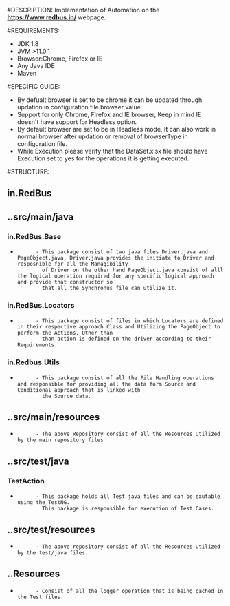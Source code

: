 #DESCRIPTION:
Implementation of Automation on the __https://www.redbus.in/__ webpage.

#REQUIREMENTS:
* JDK 1.8
* JVM >11.0.1
* Browser:Chrome, Firefox or IE
* Any Java IDE
* Maven

#SPECIFIC GUIDE:
* By defualt browser is set to be chrome it can be updated through updation in configuration file browser value.
* Support for only Chrome, Firefox and IE browser, Keep in mind IE doesn't have support for Headless option.
* By default browser are set to be in Headless mode, It can also work in normal browser after updation or removal of browserType in configuration file.
* While Execution please verify that the DataSet.xlsx file should have Execution set to yes for the operations it is getting executed.

#STRUCTURE:
## in.RedBus
##	..src/main/java
###		in.RedBus.Base
*			- This package consist of two java files Driver.java and PageObject.java, Driver.java provides the initiate to Driver and resposnible for all the Managibility 
			  of Driver on the other hand PageObject.java consist of alll the logical operation required for any specific logical approach and provide that constructor so
			  that all the Synchronus file can utilize it.
###		in.RedBus.Locators
*			- This package consist of files in which Locators are defined in their respective approach Class and Utilizing the PageObject to perform the Actions, Other than
			  than action is defined on the driver according to their Requirements.
###		in.Redbus.Utils
*			- This package consist of all the File Handling operations and responsible for providing all the data form Source and Conditional approach that is linked with 
			  the Source data.
##	..src/main/resources
*			- The above Repository consist of all the Resources Utilized by the main repository files
##	..src/test/java
###		TestAction
*			- This package holds all Test java files and can be exutable using the TestNG.
			  This package is responsible for execution of Test Cases.
##	..src/test/resources
*			- The above repository consist of all the Resources utilized by the test/java files.
##	..Resources
*			- Consist of all the logger operation that is being cached in the Test files.










